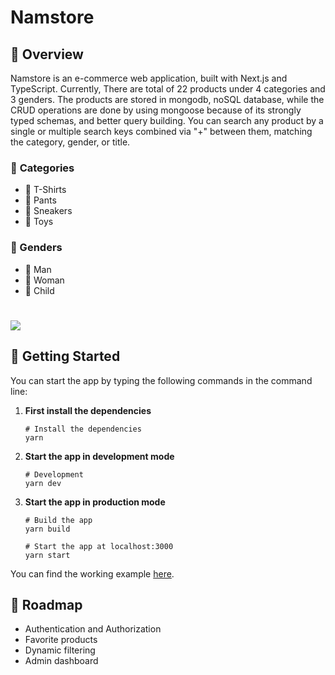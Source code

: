 # Namstore

## 📝 Overview

<p>
  Namstore is an e-commerce web application, built with Next.js and TypeScript. Currently, There are total of 22 products under 4 categories and 3 genders. The products are stored in mongodb, noSQL database, while the CRUD operations are done by using mongoose because of its strongly typed schemas, and better query building. You can search any product by a single or multiple search keys combined via "+" between them, matching the category, gender, or title.
</p>

### 🌟 <b>Categories</b>

- 👕 T-Shirts
- 👖 Pants
- 👟 Sneakers
- 🧸 Toys

### <b>🌟 Genders</b>

- 👨 Man
- 👩 Woman
- 🧒 Child

#

<img src="GIF/preview.gif" />


## 📖 Getting Started

<p>You can start the app by typing the following commands in the command line:</p>

1.  **First install the dependencies**

    ```shell
    # Install the dependencies
    yarn
    ```

2.  **Start the app in development mode**

    ```shell
    # Development
    yarn dev
    ```

3.  **Start the app in production mode**

    ```shell
    # Build the app
    yarn build

    # Start the app at localhost:3000
    yarn start
    ```    

You can find the working example [here](https://namstore.vercel.app).

## 🧭 Roadmap

- Authentication and Authorization
- Favorite products
- Dynamic filtering
- Admin dashboard
